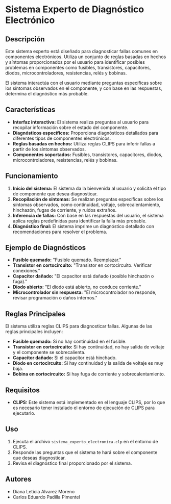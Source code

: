 # Sistema Experto de Diagnóstico Electrónico

## Descripción

Este sistema experto está diseñado para diagnosticar fallas comunes en componentes electrónicos. Utiliza un conjunto de reglas basadas en hechos y síntomas proporcionados por el usuario para identificar posibles problemas en componentes como fusibles, transistores, capacitores, diodos, microcontroladores, resistencias, relés y bobinas.

El sistema interactúa con el usuario mediante preguntas específicas sobre los síntomas observados en el componente, y con base en las respuestas, determina el diagnóstico más probable.

## Características

- **Interfaz interactiva:** El sistema realiza preguntas al usuario para recopilar información sobre el estado del componente.
- **Diagnósticos específicos:** Proporciona diagnósticos detallados para diferentes tipos de componentes electrónicos.
- **Reglas basadas en hechos:** Utiliza reglas CLIPS para inferir fallas a partir de los síntomas observados.
- **Componentes soportados:** Fusibles, transistores, capacitores, diodos, microcontroladores, resistencias, relés y bobinas.

## Funcionamiento

1. **Inicio del sistema:** El sistema da la bienvenida al usuario y solicita el tipo de componente que desea diagnosticar.
2. **Recopilación de síntomas:** Se realizan preguntas específicas sobre los síntomas observados, como continuidad, voltaje, sobrecalentamiento, hinchazón, fugas de corriente, y ruidos extraños.
3. **Inferencia de fallas:** Con base en las respuestas del usuario, el sistema aplica reglas predefinidas para identificar la falla más probable.
4. **Diagnóstico final:** El sistema imprime un diagnóstico detallado con recomendaciones para resolver el problema.

## Ejemplo de Diagnósticos

- **Fusible quemado:** "Fusible quemado. Reemplazar."
- **Transistor en cortocircuito:** "Transistor en cortocircuito. Verificar conexiones."
- **Capacitor dañado:** "El capacitor está dañado (posible hinchazón o fuga)."
- **Diodo abierto:** "El diodo está abierto, no conduce corriente."
- **Microcontrolador sin respuesta:** "El microcontrolador no responde, revisar programación o daños internos."

## Reglas Principales

El sistema utiliza reglas CLIPS para diagnosticar fallas. Algunas de las reglas principales incluyen:

- **Fusible quemado:** Si no hay continuidad en el fusible.
- **Transistor en cortocircuito:** Si hay continuidad, no hay salida de voltaje y el componente se sobrecalienta.
- **Capacitor dañado:** Si el capacitor está hinchado.
- **Diodo en cortocircuito:** Si hay continuidad y la salida de voltaje es muy baja.
- **Bobina en cortocircuito:** Si hay fuga de corriente y sobrecalentamiento.

## Requisitos

- **CLIPS:** Este sistema está implementado en el lenguaje CLIPS, por lo que es necesario tener instalado el entorno de ejecución de CLIPS para ejecutarlo.

## Uso

1. Ejecuta el archivo `sistema_experto_electronica.clp` en el entorno de CLIPS.
2. Responde las preguntas que el sistema te hará sobre el componente que deseas diagnosticar.
3. Revisa el diagnóstico final proporcionado por el sistema.

## Autores

- Diana Leticia Alvarez Moreno
- Carlos Eduardo Padilla Pimentel